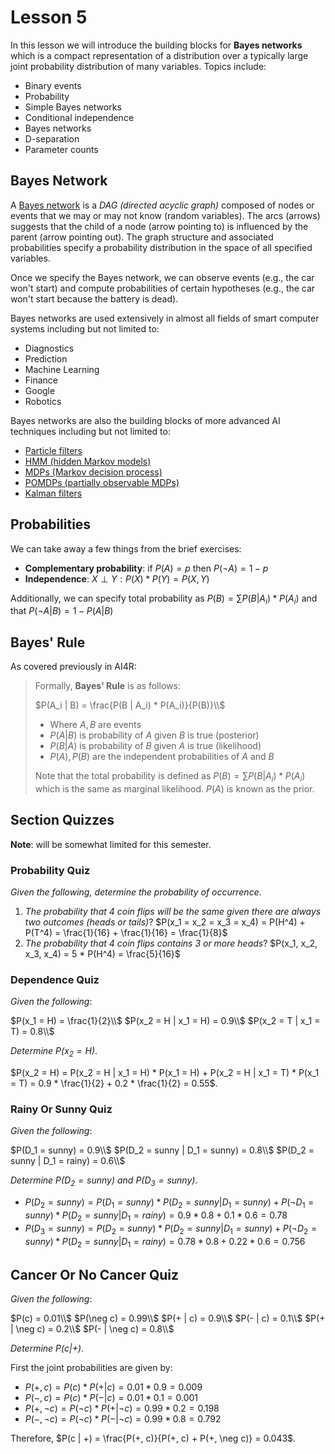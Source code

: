 # Lesson 5

In this lesson we will introduce the building blocks for **Bayes networks** which is a compact representation of a distribution over a typically large joint probability distribution of many variables. Topics include:

- Binary events
- Probability
- Simple Bayes networks
- Conditional independence
- Bayes networks
- D-separation
- Parameter counts

## Bayes Network

A [Bayes network](https://en.wikipedia.org/wiki/Bayesian_network) is a _DAG (directed acyclic graph)_ composed of nodes or events that we may or may not know (random variables). The arcs (arrows) suggests that the child of a node (arrow pointing to) is influenced by the parent (arrow pointing out). The graph structure and associated probabilities specify a probability distribution in the space of all specified variables.

Once we specify the Bayes network, we can observe events (e.g., the car won't start) and compute probabilities of certain hypotheses (e.g., the car won't start because the battery is dead).

Bayes networks are used extensively in almost all fields of smart computer systems including but not limited to:

- Diagnostics
- Prediction
- Machine Learning
- Finance
- Google
- Robotics

Bayes networks are also the building blocks of more advanced AI techniques including but not limited to:

- [Particle filters](https://en.wikipedia.org/wiki/Particle_filter)
- [HMM (hidden Markov models)](https://en.wikipedia.org/wiki/Hidden_Markov_model)
- [MDPs (Markov decision process)](https://en.wikipedia.org/wiki/Markov_decision_process)
- [POMDPs (partially observable MDPs)](https://en.wikipedia.org/wiki/Partially_observable_Markov_decision_process)
- [Kalman filters](https://en.wikipedia.org/wiki/Kalman_filter)

## Probabilities

We can take away a few things from the brief exercises:

- **Complementary probability**: if $P(A) = p$ then $P(\neg A) = 1 - p$
- **Independence**: $X \perp Y: P(X) * P(Y) = P(X, Y)$

Additionally, we can specify total probability as $P(B) = \sum P(B | A_i) * P(A_i)$ and that $P(\neg A | B) = 1 - P(A | B)$

## Bayes' Rule

As covered previously in AI4R:

> Formally, **Bayes' Rule** is as follows:
>
> $P(A_i | B) = \frac{P(B | A_i) * P(A_i)}{P(B)}\\$
>
> - Where $A, B$ are events
> - $P(A | B)$ is probability of $A$ given $B$ is true (posterior)
> - $P(B | A)$ is probability of $B$ given $A$ is true (likelihood)
> - $P(A), P(B)$ are the independent probabilities of $A$ and $B$
>
> Note that the total probability is defined as $P(B) = \sum P(B | A_i) * P(A_i)$ which is the same as marginal likelihood. $P(A)$ is known as the prior.

## Section Quizzes

**Note**: will be somewhat limited for this semester.

### Probability Quiz

_Given the following, determine the probability of occurrence_.

1. _The probability that 4 coin flips will be the same given there are always two outcomes (heads or tails)_? $P(x_1 = x_2 = x_3 = x_4) = P(H^4) + P(T^4) = \frac{1}{16} + \frac{1}{16} = \frac{1}{8}$
2. _The probability that 4 coin flips contains 3 or more heads_? $P(x_1, x_2, x_3, x_4) = 5 * P(H^4) = \frac{5}{16}$

### Dependence Quiz

_Given the following_:

$P(x_1 = H) = \frac{1}{2}\\$
$P(x_2 = H | x_1 = H) = 0.9\\$
$P(x_2 = T | x_1 = T) = 0.8\\$

_Determine $P(x_2 = H)$_.

$P(x_2 = H) = P(x_2 = H | x_1 = H) * P(x_1 = H) + P(x_2 = H | x_1 = T) * P(x_1 = T) = 0.9 * \frac{1}{2} + 0.2 * \frac{1}{2} = 0.55$.

### Rainy Or Sunny Quiz

_Given the following_:

$P(D_1 = sunny) = 0.9\\$
$P(D_2 = sunny | D_1 = sunny) = 0.8\\$
$P(D_2 = sunny | D_1 = rainy) = 0.6\\$

_Determine $P(D_2 = sunny)$ and $P(D_3 = sunny)$_.

- $P(D_2 = sunny) = P(D_1 = sunny) * P(D_2 = sunny | D_1 = sunny) + P(\neg D_1 = sunny) * P(D_2 = sunny | D_1 = rainy) = 0.9 * 0.8 + 0.1 * 0.6 = 0.78$
- $P(D_3 = sunny) = P(D_2 = sunny) * P(D_2 = sunny | D_1 = sunny) + P(\neg D_2 = sunny) * P(D_2 = sunny | D_1 = rainy) = 0.78 * 0.8 + 0.22 * 0.6 = 0.756$

## Cancer Or No Cancer Quiz

_Given the following_:

$P(c) = 0.01\\$
$P(\neg c) = 0.99\\$
$P(+ | c) = 0.9\\$
$P(- | c) = 0.1\\$
$P(+ | \neg c) = 0.2\\$
$P(- | \neg c) = 0.8\\$

_Determine $P(c | +)$_.

First the joint probabilities are given by:

- $P(+, c) = P(c) * P(+ | c) = 0.01 * 0.9 = 0.009$
- $P(-, c) = P(c) * P(- | c) = 0.01 * 0.1 = 0.001$
- $P(+, \neg c) = P(\neg c) * P(+ | \neg c) = 0.99 * 0.2 = 0.198$
- $P(-, \neg c) = P(\neg c) * P(- | \neg c) = 0.99 * 0.8 = 0.792$

Therefore, $P(c | +) = \frac{P(+, c)}{P(+, c) + P(+, \neg c)} = 0.043$.
